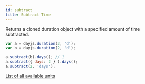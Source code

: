 ```yaml
---
id: subtract
title: Subtract Time
---
```


Returns a cloned duration object with a specified amount of time subtracted.

```javascript
var a = dayjs.duration(3, 'd');
var b = dayjs.duration(2, 'd');

a.subtract(b).days(); // 1
a.subtract({ days: 2 } ).days();
a.subtract(2, 'days');
```

[List of all available units](./creating#list-of-all-available-units)
